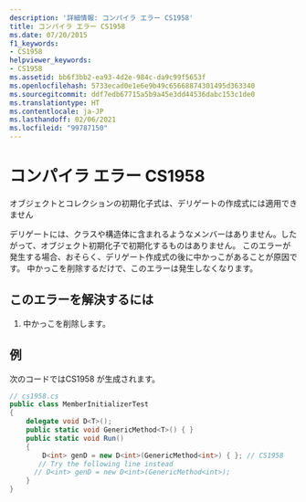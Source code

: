 ```yaml
---
description: '詳細情報: コンパイラ エラー CS1958'
title: コンパイラ エラー CS1958
ms.date: 07/20/2015
f1_keywords:
- CS1958
helpviewer_keywords:
- CS1958
ms.assetid: bb6f3bb2-ea93-4d2e-984c-da9c99f5653f
ms.openlocfilehash: 5733ecad0e1e6e9b49c65668874301495d363340
ms.sourcegitcommit: ddf7edb67715a5b9a45e3dd44536dabc153c1de0
ms.translationtype: HT
ms.contentlocale: ja-JP
ms.lasthandoff: 02/06/2021
ms.locfileid: "99787150"
---
```

# <a name="compiler-error-cs1958"></a>コンパイラ エラー CS1958

オブジェクトとコレクションの初期化子式は、デリゲートの作成式には適用できません  
  
 デリゲートには、クラスや構造体に含まれるようなメンバーはありません。したがって、オブジェクト初期化子で初期化するものはありません。 このエラーが発生する場合、おそらく、デリゲート作成式の後に中かっこがあることが原因です。 中かっこを削除するだけで、このエラーは発生しなくなります。  
  
## <a name="to-correct-this-error"></a>このエラーを解決するには  
  
1. 中かっこを削除します。  
  
## <a name="example"></a>例  

 次のコードではCS1958 が生成されます。  
  
```csharp  
// cs1958.cs  
public class MemberInitializerTest  
{
    delegate void D<T>();  
    public static void GenericMethod<T>() { }  
    public static void Run()  
    {  
        D<int> genD = new D<int>(GenericMethod<int>) { }; // CS1958  
       // Try the following line instead  
      // D<int> genD = new D<int>(GenericMethod<int>);  
    }  
}  
```
